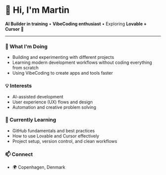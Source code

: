 # 👋 Hi, I'm Martin

**AI Builder in training** • **VibeCoding enthusiast** • Exploring **Lovable + Cursor** 🚀

---

### 🔭 What I'm Doing
- Building and experimenting with different projects
- Learning modern development workflows without coding everything from scratch
- Using VibeCoding to create apps and tools faster

### 💡 Interests
- AI-assisted development
- User experience (UX) flows and design
- Automation and creative problem solving

### 🌱 Currently Learning
- GitHub fundamentals and best practices
- How to use Lovable and Cursor effectively
- Project setup, version control, and clean workflows

### 📫 Connect
- 🌍 Copenhagen, Denmark
